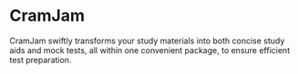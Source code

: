 # CramJam
CramJam swiftly transforms your study materials into both concise study aids and mock tests, all within one convenient package, to ensure efficient test preparation.

